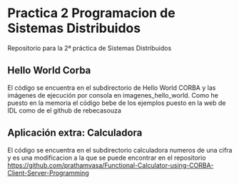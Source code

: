 # Practica 2 Programacion de Sistemas Distribuidos
Repositorio para la 2ª práctica de Sistemas Distribuidos


## Hello World Corba
El código se encuentra en el subdirectorio de Hello World CORBA y las imágenes de ejecución por consola en imagenes_hello_world. Como he puesto en la memoria el código bebe de los ejemplos puesto en la web de IDL como de el github de rebecasouza

## Aplicación extra: Calculadora
El código se encuentra en el subdirectorio calculadora numeros de una cifra y es una modificacion a la que se puede encontrar en el repositorio https://github.com/prathamvasa/Functional-Calculator-using-CORBA-Client-Server-Programming
